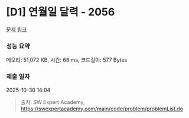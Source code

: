 # [D1] 연월일 달력 - 2056 

[문제 링크](https://swexpertacademy.com/main/code/problem/problemDetail.do?contestProbId=AV5QLkdKAz4DFAUq) 

### 성능 요약

메모리: 51,072 KB, 시간: 68 ms, 코드길이: 577 Bytes

### 제출 일자

2025-10-30 14:04



> 출처: SW Expert Academy, https://swexpertacademy.com/main/code/problem/problemList.do